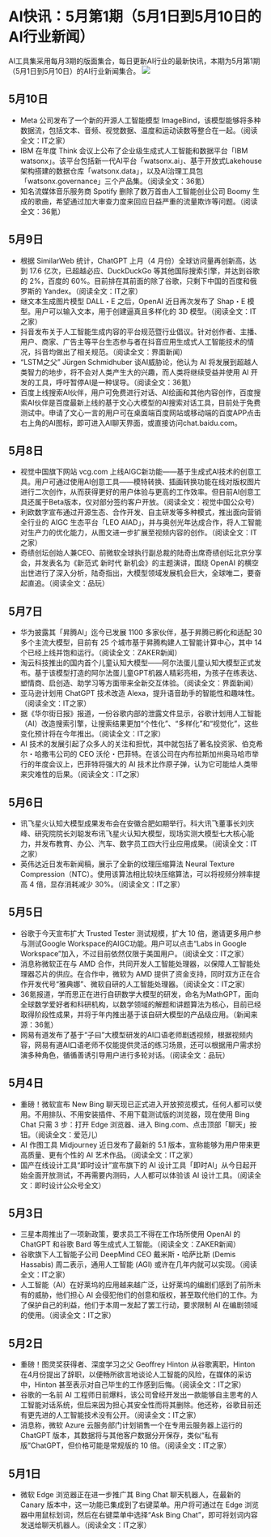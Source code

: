 # AI快讯：5月第1期（5月1日到5月10日的AI行业新闻）
AI工具集采用每月3期的版面集合，每日更新AI行业的最新快讯，本期为5月第1期（5月1日到5月10日）的AI行业新闻集合。
![](https://ai-bot.cn/wp-content/uploads/2023/05/ai-news-may-ep-01.png)
## 5月10日
- Meta 公司发布了一个新的开源人工智能模型 ImageBind，该模型能够将多种数据流，包括文本、音频、视觉数据、温度和运动读数等整合在一起。（阅读全文：IT之家）
- IBM 在年度 Think 会议上公布了企业级生成式人工智能和数据平台「IBM watsonx」。该平台包括新一代AI平台「watsonx.ai」、基于开放式Lakehouse架构搭建的数据仓库「watsonx.data」，以及AI治理工具包「watsonx.governance」三个产品集。（阅读全文：36氪）
- 知名流媒体音乐服务商 Spotify 删除了数万首由人工智能创业公司 Boomy 生成的歌曲，希望通过加大审查力度来回应日益严重的流量欺诈等问题。（阅读全文：36氪）
## 5月9日
- 根据 SimilarWeb 统计，ChatGPT 上月（4 月份）全球访问量再创新高，达到 17.6 亿次，已超越必应、DuckDuckGo 等其他国际搜索引擎，并达到谷歌的 2%，百度的 60%。目前排在其前面的除了谷歌，只剩下中国的百度和俄罗斯的 Yandex。（阅读全文：IT之家）
- 继文本生成图片模型 DALL・E 之后，OpenAI 近日再次发布了 Shap・E 模型。用户可以输入文本，用于创建逼真且多样化的 3D 模型。（阅读全文：IT之家）
- 抖音发布关于人工智能生成内容的平台规范暨行业倡议。针对创作者、主播、用户、商家、广告主等平台生态参与者在抖音应用生成式人工智能技术的情况，抖音均做出了相关规范。（阅读全文：界面新闻）
- “LSTM之父” Jürgen Schmidhuber 谈AI威胁论，他认为 AI 将发展到超越人类智力的地步，将不会对人类产生大的兴趣，而人类将继续受益并使用 AI 开发的工具，呼吁暂停AI是一种误导。（阅读全文：36氪）
- 百度上线搜索AI伙伴，用户可免费进行对话、AI绘画和其他内容创作，百度搜索AI伙伴是百度最新上线的基于文心大模型的AI搜索对话工具，目前处于免费测试中。申请了文心一言的用户可在桌面端百度网站或移动端的百度APP点击右上角的AI图标，即可进入AI聊天界面，或直接访问chat.baidu.com。
## 5月8日
- 视觉中国旗下网站 vcg.com 上线AIGC新功能——基于生成式AI技术的创意工具。用户可通过使用AI创意工具——模特转换、插画转换功能在线对版权图片进行二次创作，从而获得更好的用户体验与更高的工作效率。但目前AI创意工具还属于Beta版本，仅对部分签约客户开放。（阅读全文：视觉中国公众号）
- 利欧数字宣布通过开源生态、合作开发、自主研发等多种模式，推出面向营销全行业的 AIGC 生态平台「LEO AIAD」，并与奥创光年达成合作，将人工智能对生产力的优化能力，从图文进一步扩展至视频内容的创作。（阅读全文：IT之家）
- 奇绩创坛创始人兼CEO、前微软全球执行副总裁的陆奇出席奇绩创坛北京分享会，并发表名为《新范式 新时代 新机会》的主题演讲，围绕 OpenAI 的横空出世进行了深入分析，陆奇指出，大模型领域发展机会巨大，全球唯二，要奋起直追。（阅读全文：品玩）
## 5月7日
- 华为披露其「昇腾AI」迄今已发展 1100 多家伙伴，基于昇腾已孵化和适配 30 多个主流大模型，目前有 25 个城市基于昇腾构建人工智能计算中心，其中 14 个已经上线并饱和运行。（阅读全文：ZAKER新闻）
- 淘云科技推出的国内首个儿童认知大模型——阿尔法蛋儿童认知大模型正式发布。基于该模型打造的阿尔法蛋儿童GPT机器人精彩亮相，为孩子在练表达、塑情商、启创造、助学习等方面带来全新交互体验。（阅读全文：界面新闻）
- 亚马逊计划用 ChatGPT 技术改造 Alexa，提升语音助手的智能性和趣味性。（阅读全文：IT之家）
- 据《华尔街日报》报道，一份谷歌内部的泄露文件显示，谷歌计划用人工智能（AI）改造搜索引擎，让搜索结果更加“个性化”、“多样化”和“视觉化”，这些变化预计将在今年推出。（阅读全文：IT之家）
- AI 技术的发展引起了众多人的关注和担忧，其中就包括了著名投资家、伯克希尔・哈撒韦公司的 CEO 沃伦・巴菲特。在该公司在内布拉斯加州奥马哈市举行的年度会议上，巴菲特将强大的 AI 技术比作原子弹，认为它可能给人类带来灾难性的后果。（阅读全文：IT之家）
## 5月6日
- 讯飞星火认知大模型成果发布会在安徽合肥如期举行。科大讯飞董事长刘庆峰、研究院院长刘聪发布讯飞星火认知大模型，现场实测大模型七大核心能力，并发布教育、办公、汽车、数字员工四大行业应用成果。（阅读全文：IT之家）
- 英伟达近日发布新闻稿，展示了全新的纹理压缩算法 Neural Texture Compression（NTC）。使用该算法相比较块压缩算法，可以将视频分辨率提高 4 倍，显存消耗减少 30%。（阅读全文：IT之家）
## 5月5日
- 谷歌于今天宣布扩大 Trusted Tester 测试规模，扩大 10 倍，邀请更多用户参与测试Google Workspace的AIGC功能。用户可以点击“Labs in Google Workspace”加入，不过目前依然仅限于美国用户。（阅读全文：IT之家）
- 消息称微软正在与 AMD 合作，共同开发人工智能处理器，以保障人工智能处理器芯片的供应。在合作中，微软为 AMD 提供了资金支持，同时双方正在合作开发代号“雅典娜”、微软自研的人工智能处理器。（阅读全文：IT之家）
- 36氪报道，学而思正在进行自研数学大模型的研发，命名为MathGPT，面向全球数学爱好者和科研机构，以数学领域的解题和讲题算法为核心，目前已经取得阶段性成果，并将于年内推出基于该自研大模型的产品级应用。（新闻来源：36氪）
- 网易有道发布了基于“子曰”大模型研发的AI口语老师剧透视频，根据视频内容，网易有道AI口语老师不仅能提供灵活的练习场景，还可以根据用户需求扮演多种角色，循循善诱引导用户进行多轮对话。（阅读全文：品玩）
## 5月4日
- 重磅！微软宣布 New Bing 聊天现已正式进入开放预览模式，任何人都可以使用。不用排队、不用安装插件、不用下载测试版的浏览器，现在使用 Bing Chat 只需 3 步：打开 Edge 浏览器、进入 Bing.com、点击顶部「聊天」按钮。（阅读全文：爱范儿）
- AI 作图工具 Midjourney 近日发布了最新的 5.1 版本，宣称能够为用户带来更高质量、更有个性的 AI 艺术作品。（阅读全文：IT之家）
- 国产在线设计工具“即时设计”宣布旗下的 AI 设计工具「即时AI」从今日起开始全面开放测试，不再需要内测码，人人都可以体验该 AI 设计工具。（阅读全文：即时设计公众号全文）
## 5月3日
- 三星本周推出了一项新政策，要求员工不得在工作场所使用 OpenAI 的 ChatGPT 和谷歌 Bard 等生成式人工智能。（阅读全文：ZAKER新闻）
- 谷歌旗下人工智能子公司 DeepMind CEO 戴米斯・哈萨比斯 (Demis Hassabis) 周二表示，通用人工智能 (AGI) 或许在几年内就可以实现。（阅读全文：IT之家）
- 人工智能（AI）在好莱坞的应用越来越广泛，让好莱坞的编剧们感到了前所未有的威胁，他们担心 AI 会侵犯他们的创意和版权，甚至取代他们的工作。为了保护自己的利益，他们于本周一发起了罢工行动，要求限制 AI 在编剧领域的使用。（阅读全文：IT之家）
## 5月2日
- 重磅！图灵奖获得者、深度学习之父 Geoffrey Hinton 从谷歌离职，Hinton 在4月份提出了辞职，以便畅所欲言地谈论人工智能的风险，在媒体的采访中，Hinton 甚至表示对自己毕生的工作感到后悔。（阅读全文：IT之家）
- 谷歌的一名前 AI 工程师日前爆料，该公司曾经开发出一款能够自主思考的人工智能对话系统，但后来因为担心其安全性而将其删除。他还称，谷歌目前还有更先进的人工智能技术没有公开。（阅读全文：IT之家）
- 消息称，微软 Azure 云服务部门计划销售一个在专用云服务器上运行的 ChatGPT 版本，其数据将与其他客户数据分开保存，类似“私有版”ChatGPT，但价格可能是常规版的 10 倍。（阅读全文：IT之家）
## 5月1日
- 微软 Edge 浏览器正在进一步推广其 Bing Chat 聊天机器人，在最新的 Canary 版本中，这一功能已集成到了右键菜单。用户将可通过在 Edge 浏览器中用鼠标划词，然后在右键菜单中选择“Ask Bing Chat”，即可将划词内容发送给聊天机器人。（阅读全文：IT之家）

